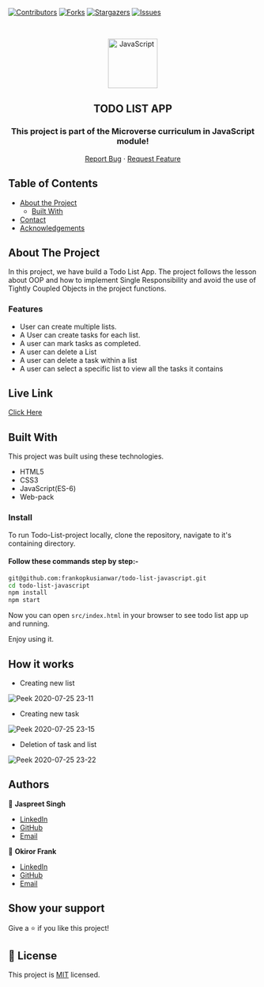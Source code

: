 <!--
*** Thanks for checking out this README Template. If you have a suggestion that would
*** make this better, please fork the repo and create a pull request or simply open
*** an issue with the tag "enhancement".
*** Thanks again! Now go create something AMAZING! :D
-->

<!-- PROJECT SHIELDS -->
<!--
*** I'm using markdown "reference style" links for readability.
*** Reference links are enclosed in brackets [ ] instead of parentheses ( ).
*** See the bottom of this document for the declaration of the reference variables
*** for contributors-url, forks-url, etc. This is an optional, concise syntax you may use.
*** https://www.markdownguide.org/basic-syntax/#reference-style-links
-->
[![Contributors][contributors-shield]][contributors-url]
[![Forks][forks-shield]][forks-url]
[![Stargazers][stars-shield]][stars-url]
[![Issues][issues-shield]][issues-url]

<!-- PROJECT LOGO -->

<br />
<p align="center">
  <a href="git@github.com:frankopkusianwar/todo-list-javascript.git">
    <p align="center"> <img src="https://user-images.githubusercontent.com/55361440/87301597-7d9f1800-c52d-11ea-84e7-7a5684626b3f.png" alt="JavaScript" width="100" height="100"> </p>
  </a>

  <h2 align="center">TODO LIST APP</h2>
  <h3 align="center"> This project is part of the Microverse curriculum in JavaScript module! </h3>

  <p align="center">
    <a href="https://github.com/frankopkusianwar/todo-list-javascript/issues">Report Bug</a>
    · 
    <a href="https://github.com/frankopkusianwar/todo-list-javascript/issues">Request Feature</a>
  </p>
</p>

<!-- TABLE OF CONTENTS -->
## Table of Contents

* [About the Project](#about-the-project)
  * [Built With](#built-with)
* [Contact](#Authors)
* [Acknowledgements](#acknowledgements)

<!-- ABOUT THE PROJECT -->
## About The Project

In this project, we have build a Todo List App. The project follows the lesson about OOP and how to implement Single Responsibility and avoid the use of Tightly Coupled Objects in the project functions.

### Features

- User can create multiple lists.
- A User can create tasks for each list.
- A user can mark tasks as completed.
- A user can delete a List
- A user can delete a task within a list 
- A user can select a specific list to view all the tasks it contains

## Live Link 

[Click Here](https://raw.githack.com/frankopkusianwar/todo-list-javascript/feature-todo/dist/index.html)


<!-- BUILD WITH -->
## Built With

This project was built using these technologies.
* HTML5
* CSS3
* JavaScript(ES-6)
* Web-pack

### Install

To run Todo-List-project locally, clone the repository, navigate to it's containing directory.

#### Follow these commands step by step:-

```bash
git@github.com:frankopkusianwar/todo-list-javascript.git
cd todo-list-javascript
npm install
npm start
```

Now you can open `src/index.html` in your browser to see todo list app up and running.

Enjoy using it.

## How it works

- Creating new list

![Peek 2020-07-25 23-11](https://user-images.githubusercontent.com/55361440/88463150-4dad2880-cece-11ea-9ab2-b0f9e69c6a53.gif)

- Creating new task

![Peek 2020-07-25 23-15](https://user-images.githubusercontent.com/55361440/88463153-50a81900-cece-11ea-8ccf-93333bd6b400.gif)

- Deletion of task and list

![Peek 2020-07-25 23-22](https://user-images.githubusercontent.com/55361440/88463154-5271dc80-cece-11ea-9275-eb526680024a.gif)

<!-- CONTACT -->
## Authors

👤 **Jaspreet Singh** 
    
- [LinkedIn](https://www.linkedin.com/in/jaspreet-singh-a28286146/)
- [GitHub](https://github.com/jaspreet-singh-sahota)
- [Email](jaspreetsinghjassi01@gmail.com)

👤 **Okiror Frank** 
    
- [LinkedIn](https://www.linkedin.com/in/frank-okiror/)
- [GitHub](https://github.com/frankopkusianwar)
- [Email](okirorfrank3@gmail.com)


## Show your support

Give a ⭐️ if you like this project!

<!-- MARKDOWN LINKS & IMAGES -->
<!-- https://www.markdownguide.org/basic-syntax/#reference-style-links -->
[contributors-shield]: https://img.shields.io/github/contributors/frankopkusianwar/todo-list-javascript.svg?style=flat-square
[contributors-url]: https://github.com/frankopkusianwar/todo-list-javascript/graphs/contributors
[forks-shield]: https://img.shields.io/github/forks/frankopkusianwar/todo-list-javascript.svg?style=flat-square
[forks-url]: https://github.com/frankopkusianwar/todo-list-javascript/network/members
[stars-shield]: https://img.shields.io/github/stars/frankopkusianwar/todo-list-javascript.svg?style=flat-square
[stars-url]: https://github.com/frankopkusianwar/todo-list-javascript/stargazers
[issues-shield]: https://img.shields.io/github/issues/frankopkusianwar/todo-list-javascript.svg?style=flat-square
[issues-url]: https://github.com/frankopkusianwar/todo-list-javascript/issues

## 📝 License

This project is [MIT](https://opensource.org/licenses/MIT) licensed.
